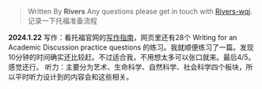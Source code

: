 

> Written By **Rivers**
> Any questions please get in touch with  [Rivers-wqj](https://rivers-wqj.github.io/).
> 记录一下托福准备流程


**2024.1.22**
写作：看托福官网的[写作指南](https://www.ets.org/toefl/test-takers/ibt/about/content/writing.html)，网页里还有28个 Writing for an Academic Discussion practice questions 的练习。我就顺便练习了一篇。发现10分钟的时间确实还比较赶。不过适合我，不用想太多可以张口就来。最后4/5。感觉还行。
听力：主要分为艺术、生命科学、自然科学、社会科学四个板块，所以平时听力设计到的内容会和这些相关。

<!--stackedit_data:
eyJoaXN0b3J5IjpbLTE5OTQxNDIyOTIsLTEzOTUwOTI4MjYsMT
Q5OTYzMDcyN119
-->